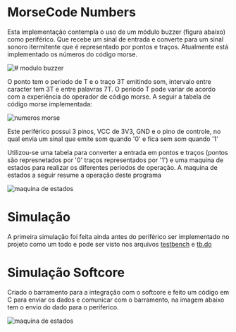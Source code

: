 # MorseCode Numbers

Esta implementação contempla o uso de um módulo buzzer (figura abaixo) como periférico. Que recebe um sinal de entrada e converte para um sinal sonoro itermitente que é representado por pontos e traços. Atualmente está implementado os números do código morse.


![# modulo buzzer ](./imagens/modulo%20buzzer.png)



O ponto tem o periodo de T e o traço 3T emitindo som, intervalo entre caracter tem 3T e entre palavras 7T. O período T pode variar de acordo com a experiência do operador de código morse. A seguir a tabela de código morse implementada:

![numeros morse](./imagens/Morse_code_numbers.png)

Este periférico possui 3 pinos, VCC de 3V3, GND e o pino de controle, no qual envia um sinal que emite som quando '0' e fica sem som quando '1'

Utilizou-se uma tabela para converter a entrada em pontos e traços (pontos são represnetados por '0' traços representados por '1') e uma maquina de estados para realizar os diferentes periodos de operação. A maquina de estados a seguir resume a operação deste programa


![maquina de estados ](./imagens/Maquina_de_estados.png)

# Simulação
A primeira simulação foi feita ainda antes do periférico ser implementado no projeto como um todo e pode ser visto nos arquivos [testbench](/peripherals/morse/testbench.vhd) e [tb.do](/peripherals/morse/tb.do)

# Simulação Softcore
Criado o barramento para a integração com o softcore e feito um código em C para enviar os dados e comunicar com o barramento, na imagem abaixo tem o envio do dado para o periferico.

![maquina de estados ](./imagens/Maquina_de_estados.png)
